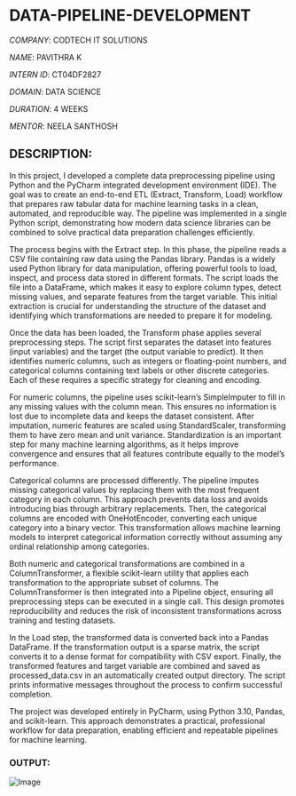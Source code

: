 # DATA-PIPELINE-DEVELOPMENT

*COMPANY*: CODTECH IT SOLUTIONS

*NAME*: PAVITHRA K

*INTERN ID*: CT04DF2827

*DOMAIN*: DATA SCIENCE

*DURATION*: 4 WEEKS

*MENTOR*: NEELA SANTHOSH

## DESCRIPTION:

In this project, I developed a complete data preprocessing pipeline using Python and the PyCharm integrated development environment (IDE). The goal was to create an end-to-end ETL (Extract, Transform, Load) workflow that prepares raw tabular data for machine learning tasks in a clean, automated, and reproducible way. The pipeline was implemented in a single Python script, demonstrating how modern data science libraries can be combined to solve practical data preparation challenges efficiently.

The process begins with the Extract step. In this phase, the pipeline reads a CSV file containing raw data using the Pandas library. Pandas is a widely used Python library for data manipulation, offering powerful tools to load, inspect, and process data stored in different formats. The script loads the file into a DataFrame, which makes it easy to explore column types, detect missing values, and separate features from the target variable. This initial extraction is crucial for understanding the structure of the dataset and identifying which transformations are needed to prepare it for modeling.

Once the data has been loaded, the Transform phase applies several preprocessing steps. The script first separates the dataset into features (input variables) and the target (the output variable to predict). It then identifies numeric columns, such as integers or floating-point numbers, and categorical columns containing text labels or other discrete categories. Each of these requires a specific strategy for cleaning and encoding.

For numeric columns, the pipeline uses scikit-learn’s SimpleImputer to fill in any missing values with the column mean. This ensures no information is lost due to incomplete data and keeps the dataset consistent. After imputation, numeric features are scaled using StandardScaler, transforming them to have zero mean and unit variance. Standardization is an important step for many machine learning algorithms, as it helps improve convergence and ensures that all features contribute equally to the model’s performance.

Categorical columns are processed differently. The pipeline imputes missing categorical values by replacing them with the most frequent category in each column. This approach prevents data loss and avoids introducing bias through arbitrary replacements. Then, the categorical columns are encoded with OneHotEncoder, converting each unique category into a binary vector. This transformation allows machine learning models to interpret categorical information correctly without assuming any ordinal relationship among categories.

Both numeric and categorical transformations are combined in a ColumnTransformer, a flexible scikit-learn utility that applies each transformation to the appropriate subset of columns. The ColumnTransformer is then integrated into a Pipeline object, ensuring all preprocessing steps can be executed in a single call. This design promotes reproducibility and reduces the risk of inconsistent transformations across training and testing datasets.

In the Load step, the transformed data is converted back into a Pandas DataFrame. If the transformation output is a sparse matrix, the script converts it to a dense format for compatibility with CSV export. Finally, the transformed features and target variable are combined and saved as processed_data.csv in an automatically created output directory. The script prints informative messages throughout the process to confirm successful completion.

The project was developed entirely in PyCharm, using Python 3.10, Pandas, and scikit-learn. This approach demonstrates a practical, professional workflow for data preparation, enabling efficient and repeatable pipelines for machine learning.

### OUTPUT:

![Image](https://github.com/user-attachments/assets/187cc1a6-7321-44b8-9798-f2fa2f85577d)
